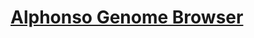 # [Alphonso Genome Browser](https://igv.org/app/?sessionURL=blob:zZRtb9xEEMe_y75AIPlhn9c.6YSOUAiigNT0CEpVnWa94zsL22vsvbs2Ub47kzYF8a4oEkTyC3t2dvyf_c1_79gJ56WLI1sxWQhTCMEythzi.QqGqcefYcCFrVroF8zYjC3OODbIVneshSXB9tVL2nlIaVpWZdmlKR9g3MdiUTlM.RKP6YCUl8sCBriNI5yXoolDeRH7HnycIcV5Kb.Z4RTLbn_Kz.hhmgqSogpTBkhQQj8d4rjEcsJxvztT.d2n0G6PYxxwNxz71H3QsyN5JDkULXz9W74ZbvNNv49zlw7DenN9pfPLnzYX.dXlRhr7xceEixkDjqmDfr358YfNr.rF9uZ7e3Gz_eXyemuvS8ml5kbW5T8bKhdVUjea_vjHEZf0WO1bSLj.tOU158IoffO49uLd1M24rC3XFeePwatuP2K4RAgEYn2If1V6WIB0nHEdUCjfCC04N02lBNTBcI_eUCGNlW9d7RuwFVIj4EJtVcCgaFWo4DQAEe3GgO.eMSx6umcCzHLzVGBtUxvvdQtNW_MgrQ6.MtJZ7ZR03kKreR0kNrKSvILKchmcaRvjpAhcELD7jPWxOZLzWHOY3UrwTHGbGWnzh1dRZZzXhHWOHVu9eZuxNEPzO6W_uWPp_UT.ZMtDlw9WzVicSSpb5TXnTtS1NNqRgFrcZ3fsOPf_2Ux8t31VOy43Utpd2_WJ7pKwW8ZpKWAci1PTFvvbZzIETjx5CJTgBN0YFA0GI7RFbsmeXgnvhEXlGh1q9N64NlipbAgGLXhUla08Vo7A0SF9cAgR.pyz.z98_jm6iuSfi7mdejLXRtP1qx1AcITM13XwoQ0E2WpeBQMVl9wAha0H22KtjLZCWmxdo2piTpT.HdM2zgMkyqcIfT76.wRzB2OiwKlbOt_1XXp_Tfjjma2EpOHLWBP7SL5n895_yTOeCcO_.vs6UPdv7_8E)
